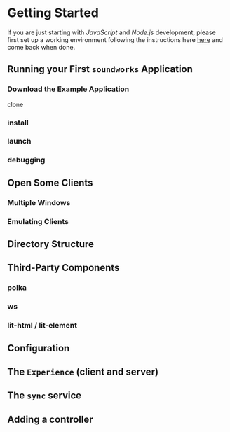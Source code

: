 # Getting Started

If you are just starting with _JavaScript_ and _Node.js_ development, please first set up a working environment following the instructions here [here](http://localhost:8080/misc/setting-up-environment.html) and come back when done.

## Running your First `soundworks` Application 

### Download the Example Application

clone

### install
### launch
### debugging

## Open Some Clients

### Multiple Windows

### Emulating Clients

## Directory Structure

## Third-Party Components

### polka
### ws
### lit-html / lit-element

## Configuration

## The `Experience` (client and server)

## The `sync` service

## Adding a controller
